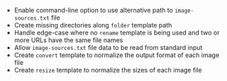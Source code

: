- Enable command-line option to use alternative path to `image-sources.txt` file
- Create missing directories along `folder` template path
- Handle edge-case where no `rename` template is being used and two or more URLs have the same file names
- Allow `image-sources.txt` file data to be read from standard input
- Create `convert` template to normalize the output format of each image file
- Create `resize` template to normalize the sizes of each image file
